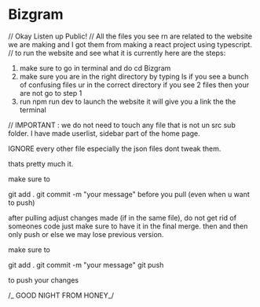 # Bizgram

// Okay Listen up Public!
// All the files you see rn are related to the website we are making and I got them from making a react project using typescript.
// to run the website and see what it is currently here are the steps:

1. make sure to go in terminal and do cd Bizgram
2. make sure you are in the right directory by typing ls if you see a bunch of confusing files ur in the correct directory if you see 2 files then your are not go to step 1
3. run npm run dev to launch the website it will give you a link the the terminal

// IMPORTANT :
we do not need to touch any file that is not un src sub folder. I have made userlist, sidebar part of the home page.

IGNORE every other file especially the json files dont tweak them.

thats pretty much it.

make sure to

git add .
git commit -m "your message"
before you pull (even when u want to push)

after pulling adjust changes made (if in the same file), do not get rid of someones code just make sure to have it in the final merge. then and then only push or else we may lose previous version.

make sure to

git add .
git commit -m "your message"
git push

to push your changes

/_ GOOD NIGHT FROM HONEY_/
